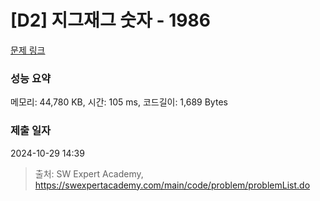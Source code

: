 # [D2] 지그재그 숫자 - 1986 

[문제 링크](https://swexpertacademy.com/main/code/problem/problemDetail.do?contestProbId=AV5PxmBqAe8DFAUq) 

### 성능 요약

메모리: 44,780 KB, 시간: 105 ms, 코드길이: 1,689 Bytes

### 제출 일자

2024-10-29 14:39



> 출처: SW Expert Academy, https://swexpertacademy.com/main/code/problem/problemList.do